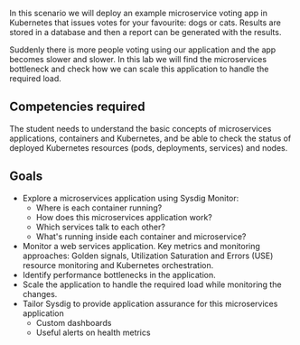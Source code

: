 In this scenario we will deploy an example microservice voting app in Kubernetes that issues votes for your favourite: dogs or cats. Results are stored in a database and then a report can be generated with the results.

Suddenly there is more people voting using our application and the app becomes slower and slower. In this lab we will find the microservices bottleneck and check how we can scale this application to handle the required load.

Competencies required
---------------------

The student needs to understand the basic concepts of microservices applications, containers and Kubernetes, and be able to check the status of deployed Kubernetes resources (pods, deployments, services) and nodes.

Goals
-----

- Explore a microservices application using Sysdig Monitor:
  - Where is each container running?
  - How does this microservices application work?
  - Which services talk to each other?
  - What's running inside each container and microservice?
- Monitor a web services application. Key metrics and monitoring approaches: Golden signals, Utilization Saturation and Errors (USE) resource monitoring and Kubernetes orchestration.
- Identify performance bottlenecks in the application.
- Scale the application to handle the required load while monitoring the changes.
- Tailor Sysdig to provide application assurance for this microservices application
  - Custom dashboards
  - Useful alerts on health metrics
